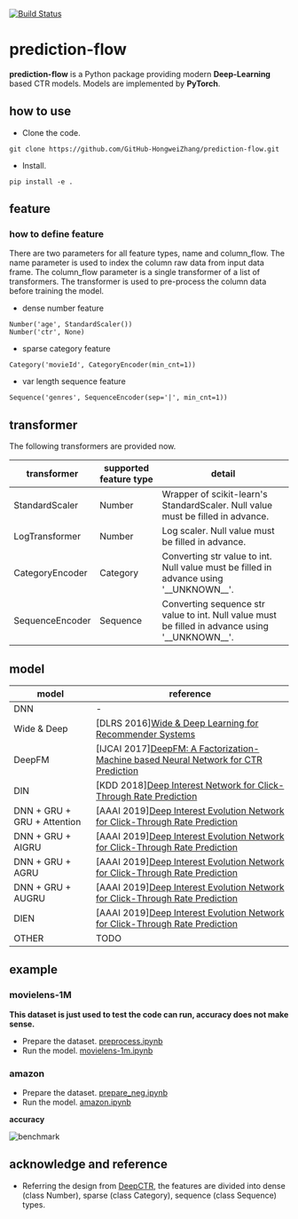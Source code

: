 [![Build Status](https://travis-ci.org/GitHub-HongweiZhang/prediction-flow.svg?branch=master)](https://travis-ci.org/GitHub-HongweiZhang/prediction-flow)

# prediction-flow
**prediction-flow** is a Python package providing modern **Deep-Learning**
based CTR models. Models are implemented by **PyTorch**.

## how to use
* Clone the code.
```
git clone https://github.com/GitHub-HongweiZhang/prediction-flow.git
```
* Install.
```
pip install -e .
```

## feature
### how to define feature
There are two parameters for all feature types, name and column_flow.
The name parameter is used to index the column raw data from input data frame.
The column_flow parameter is a single transformer of a list of transformers.
The transformer is used to pre-process the column data before training the model.

* dense number feature
```
Number('age', StandardScaler())
Number('ctr', None)
```
* sparse category feature
```
Category('movieId', CategoryEncoder(min_cnt=1))
```
* var length sequence feature
```
Sequence('genres', SequenceEncoder(sep='|', min_cnt=1))
```

## transformer
The following transformers are provided now.

| transformer | supported feature type | detail |
|--|--|--|
| StandardScaler | Number | Wrapper of scikit-learn's StandardScaler. Null value must be filled in advance. |
| LogTransformer | Number | Log scaler. Null value must be filled in advance. |
| CategoryEncoder | Category | Converting str value to int. Null value must be filled in advance using '\_\_UNKNOWN\_\_'. |
| SequenceEncoder | Sequence | Converting sequence str value to int. Null value must be filled in advance using '\_\_UNKNOWN\_\_'. |

## model

| model | reference |
|--|--|
| DNN | - |
| Wide & Deep | [DLRS 2016][Wide & Deep Learning for Recommender Systems](https://arxiv.org/pdf/1606.07792.pdf) |
| DeepFM | [IJCAI 2017][DeepFM: A Factorization-Machine based Neural Network for CTR Prediction](http://www.ijcai.org/proceedings/2017/0239.pdf) |
| DIN | [KDD 2018][Deep Interest Network for Click-Through Rate Prediction](https://arxiv.org/pdf/1706.06978.pdf) |
| DNN + GRU + GRU + Attention | [AAAI 2019][Deep Interest Evolution Network for Click-Through Rate Prediction](https://arxiv.org/pdf/1809.03672.pdf) |
| DNN + GRU + AIGRU | [AAAI 2019][Deep Interest Evolution Network for Click-Through Rate Prediction](https://arxiv.org/pdf/1809.03672.pdf) |
| DNN + GRU + AGRU | [AAAI 2019][Deep Interest Evolution Network for Click-Through Rate Prediction](https://arxiv.org/pdf/1809.03672.pdf) |
| DNN + GRU + AUGRU | [AAAI 2019][Deep Interest Evolution Network for Click-Through Rate Prediction](https://arxiv.org/pdf/1809.03672.pdf) |
| DIEN | [AAAI 2019][Deep Interest Evolution Network for Click-Through Rate Prediction](https://arxiv.org/pdf/1809.03672.pdf) |
| OTHER | TODO |

## example
### movielens-1M 
**This dataset is just used to test the code can run, accuracy does not make
sense.**
* Prepare the dataset. [preprocess.ipynb](https://github.com/GitHub-HongweiZhang/prediction-flow/blob/master/examples/movielens/ml-1m/preprocess.ipynb)
* Run the model. [movielens-1m.ipynb](https://github.com/GitHub-HongweiZhang/prediction-flow/blob/master/examples/movielens/movielens-1m.ipynb)

### amazon
* Prepare the dataset. [prepare_neg.ipynb](https://github.com/GitHub-HongweiZhang/prediction-flow/blob/master/examples/amazon/prepare_neg.ipynb)
* Run the model.
  [amazon.ipynb](https://github.com/GitHub-HongweiZhang/prediction-flow/blob/master/examples/amazon/amazon.ipynb)

**accuracy**

![benchmark](https://github.com/GitHub-HongweiZhang/prediction-flow/blob/master/examples/amazon/simple_benchmark.png)

## acknowledge and reference
* Referring the design from [DeepCTR](https://github.com/shenweichen/DeepCTR),
  the features are divided into dense (class Number), sparse (class Category),
  sequence (class Sequence) types.

